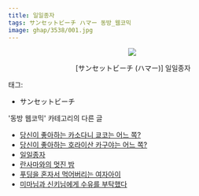 ```yaml
---
title: 일일종자
tags: サンセットビーチ ハマー 동방_웹코믹
image: ghap/3538/001.jpg
---
```

<div class="article">
<p style="text-align: center; clear: none; float: none;"><img src="{{ site.nasurl }}/ghap/3538/001.jpg"/></p>
<p style="text-align: center; clear: none; float: none;"> [サンセットビーチ (ハマー)] 일일종자</p>
</div><div class="tagTrail">
<p>태그: </p>
<ul>
<li>サンセットビーチ</li>
</ul>
</div><div class="another">
<p>'동방 웹코믹' 카테고리의 다른 글</p>
<ul>
<li><a href="/2017-07-12-ghap_3540">당신이 좋아하는 카소다니 쿄코는 어느 쪽?</a></li>
<li><a href="/2017-07-12-ghap_3539">당신이 좋아하는 호라이산 카구야는 어느 쪽?</a></li>
<li><a href="/2017-07-12-ghap_3538">일일종자</a></li>
<li><a href="/2017-07-12-ghap_3537">란사마와의 멋진 밤</a></li>
<li><a href="/2017-07-11-ghap_3536">푸딩을 혼자서 먹어버리는 여자아이</a></li>
<li><a href="/2017-07-11-ghap_3535">미마님과 신키님에게 수유를 부탁했다</a></li>
</ul>
</div><div class="cb_module cb_fluid">
<div class="cb_wrt cb_profile">
</div><!-- commentList close -->
</div>